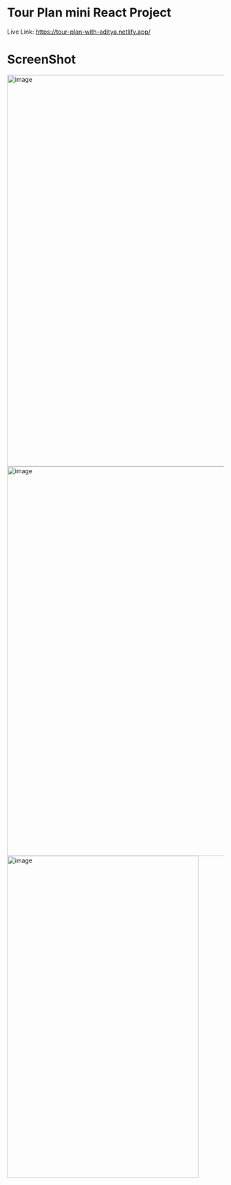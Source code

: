 # Tour Plan mini React Project

Live Link: https://tour-plan-with-aditya.netlify.app/

# ScreenShot

<img width="1895" height="911" alt="image" src="https://github.com/user-attachments/assets/9e281222-9b60-4424-a951-aa2771e03ce7" />
<img width="1896" height="906" alt="image" src="https://github.com/user-attachments/assets/64678e4e-48a0-446d-aac9-a9f858d00587" />
<img width="445" height="749" alt="image" src="https://github.com/user-attachments/assets/fcba0d0f-ee63-4444-9c20-fd79143ae081" />




